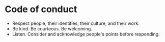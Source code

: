 # Code of conduct

- Respect people, their identities, their culture, and their work.
- Be kind. Be courteous. Be welcoming.
- Listen. Consider and acknowledge people's points before responding.
